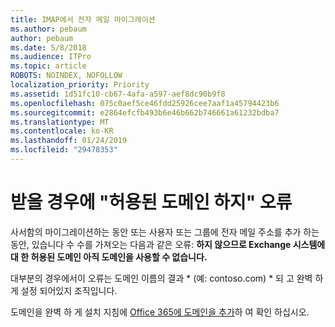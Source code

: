 ```yaml
---
title: IMAP에서 전자 메일 마이그레이션
ms.author: pebaum
author: pebaum
ms.date: 5/8/2018
ms.audience: ITPro
ms.topic: article
ROBOTS: NOINDEX, NOFOLLOW
localization_priority: Priority
ms.assetid: 1d51fc10-cb67-4afa-a597-aef8dc90b9f8
ms.openlocfilehash: 075c0aef5ce46fdd25926cee7aaf1a45794423b6
ms.sourcegitcommit: e2864efcfb493b6e46b662b746661a61232bdba7
ms.translationtype: MT
ms.contentlocale: ko-KR
ms.lasthandoff: 01/24/2019
ms.locfileid: "29478353"
---
```

# <a name="when-you-get-a-not-an-accepted-domain-error"></a>받을 경우에 "허용된 도메인 하지" 오류

사서함의 마이그레이션하는 동안 또는 사용자 또는 그룹에 전자 메일 주소를 추가 하는 동안, 있습니다 수 수를 가져오는 다음과 같은 오류: **하지 않으므로 Exchange 시스템에 대 한 허용된 도메인 아직 도메인을 사용할 수 없습니다.**
  
대부분의 경우에서이 오류는 도메인 이름의 결과 * (예: contoso.com) * 되 고 완벽 하 게 설정 되어있지 조직입니다. 
  
도메인을 완벽 하 게 설치 지침에 [Office 365에 도메인을 추가](https://support.office.com/article/6383f56d-3d09-4dcb-9b41-b5f5a5efd611)하 여 확인 하십시오.
  


